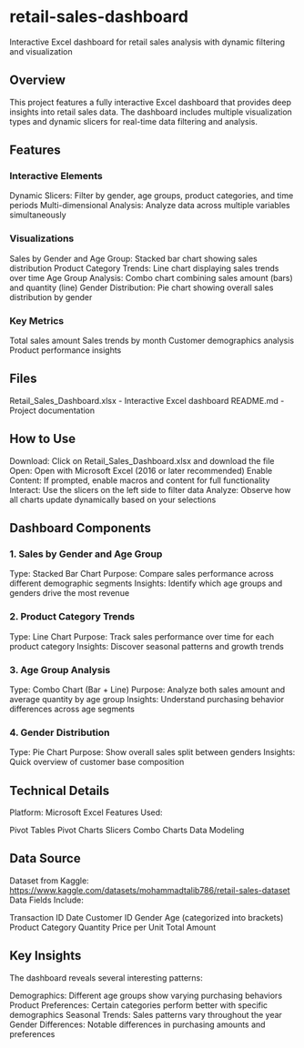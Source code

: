 # retail-sales-dashboard
Interactive Excel dashboard for retail sales analysis with dynamic filtering and visualization

## Overview
This project features a fully interactive Excel dashboard that provides deep insights into retail sales data. The dashboard includes multiple visualization types and dynamic slicers for real-time data filtering and analysis.

## Features
### Interactive Elements

Dynamic Slicers: Filter by gender, age groups, product categories, and time periods
Multi-dimensional Analysis: Analyze data across multiple variables simultaneously

### Visualizations

Sales by Gender and Age Group: Stacked bar chart showing sales distribution
Product Category Trends: Line chart displaying sales trends over time
Age Group Analysis: Combo chart combining sales amount (bars) and quantity (line)
Gender Distribution: Pie chart showing overall sales distribution by gender

### Key Metrics

Total sales amount
Sales trends by month
Customer demographics analysis
Product performance insights

## Files

Retail_Sales_Dashboard.xlsx - Interactive Excel dashboard
README.md - Project documentation

## How to Use

Download: Click on Retail_Sales_Dashboard.xlsx and download the file
Open: Open with Microsoft Excel (2016 or later recommended)
Enable Content: If prompted, enable macros and content for full functionality
Interact: Use the slicers on the left side to filter data
Analyze: Observe how all charts update dynamically based on your selections

## Dashboard Components
### 1. Sales by Gender and Age Group

Type: Stacked Bar Chart
Purpose: Compare sales performance across different demographic segments
Insights: Identify which age groups and genders drive the most revenue

### 2. Product Category Trends

Type: Line Chart
Purpose: Track sales performance over time for each product category
Insights: Discover seasonal patterns and growth trends

### 3. Age Group Analysis

Type: Combo Chart (Bar + Line)
Purpose: Analyze both sales amount and average quantity by age group
Insights: Understand purchasing behavior differences across age segments

### 4. Gender Distribution

Type: Pie Chart
Purpose: Show overall sales split between genders
Insights: Quick overview of customer base composition

## Technical Details

Platform: Microsoft Excel
Features Used:

Pivot Tables
Pivot Charts
Slicers
Combo Charts
Data Modeling



## Data Source
Dataset from Kaggle: https://www.kaggle.com/datasets/mohammadtalib786/retail-sales-dataset
Data Fields Include:

Transaction ID
Date
Customer ID
Gender
Age (categorized into brackets)
Product Category
Quantity
Price per Unit
Total Amount

## Key Insights
The dashboard reveals several interesting patterns:

Demographics: Different age groups show varying purchasing behaviors
Product Preferences: Certain categories perform better with specific demographics
Seasonal Trends: Sales patterns vary throughout the year
Gender Differences: Notable differences in purchasing amounts and preferences
